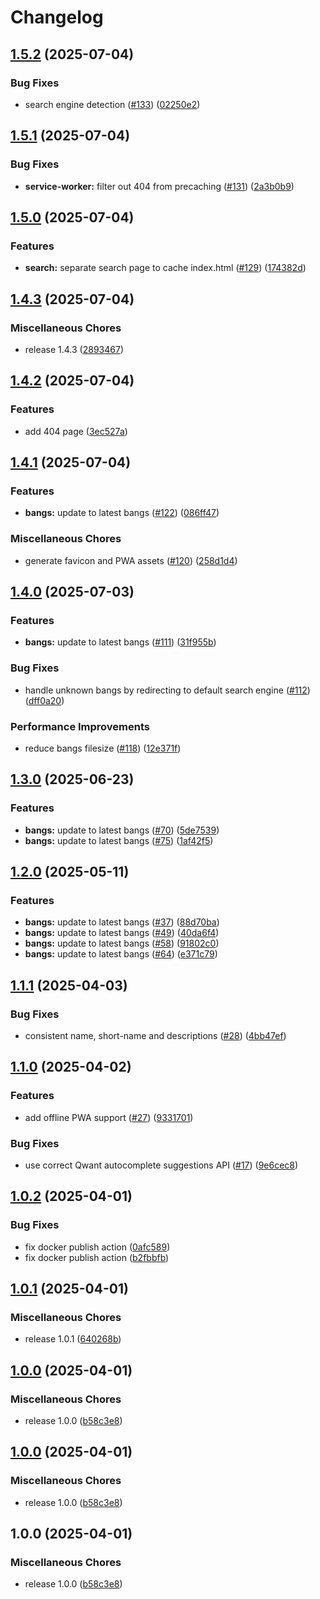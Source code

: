 # Changelog

## [1.5.2](https://github.com/hugo-vrijswijk/bangin-search/compare/v1.5.1...v1.5.2) (2025-07-04)


### Bug Fixes

* search engine detection ([#133](https://github.com/hugo-vrijswijk/bangin-search/issues/133)) ([02250e2](https://github.com/hugo-vrijswijk/bangin-search/commit/02250e256e824b0f5216c4143d13058641290fe0))

## [1.5.1](https://github.com/hugo-vrijswijk/bangin-search/compare/v1.5.0...v1.5.1) (2025-07-04)


### Bug Fixes

* **service-worker:** filter out 404 from precaching ([#131](https://github.com/hugo-vrijswijk/bangin-search/issues/131)) ([2a3b0b9](https://github.com/hugo-vrijswijk/bangin-search/commit/2a3b0b91d25f2950af7d16f7d85884756fbb0724))

## [1.5.0](https://github.com/hugo-vrijswijk/bangin-search/compare/v1.4.3...v1.5.0) (2025-07-04)


### Features

* **search:** separate search page to cache index.html ([#129](https://github.com/hugo-vrijswijk/bangin-search/issues/129)) ([174382d](https://github.com/hugo-vrijswijk/bangin-search/commit/174382db888e72054fc9197cb4359eafa343b4f0))

## [1.4.3](https://github.com/hugo-vrijswijk/bangin-search/compare/v1.4.2...v1.4.3) (2025-07-04)


### Miscellaneous Chores

* release 1.4.3 ([2893467](https://github.com/hugo-vrijswijk/bangin-search/commit/28934674be1d6837598bfbc7490931cf6c7b65f8))

## [1.4.2](https://github.com/hugo-vrijswijk/bangin-search/compare/v1.4.1...v1.4.2) (2025-07-04)


### Features

* add 404 page ([3ec527a](https://github.com/hugo-vrijswijk/bangin-search/commit/3ec527a58bb2579fc428bd17d1354b28087798dd))

## [1.4.1](https://github.com/hugo-vrijswijk/bangin-search/compare/v1.4.0...v1.4.1) (2025-07-04)


### Features

* **bangs:** update to latest bangs ([#122](https://github.com/hugo-vrijswijk/bangin-search/issues/122)) ([086ff47](https://github.com/hugo-vrijswijk/bangin-search/commit/086ff4773838ec847498dcc0222b66f3ec1aa0cb))


### Miscellaneous Chores

* generate favicon and PWA assets ([#120](https://github.com/hugo-vrijswijk/bangin-search/issues/120)) ([258d1d4](https://github.com/hugo-vrijswijk/bangin-search/commit/258d1d47fb7161c81a8f501ef76a4f7b94102ef0))

## [1.4.0](https://github.com/hugo-vrijswijk/bangin-search/compare/v1.3.0...v1.4.0) (2025-07-03)


### Features

* **bangs:** update to latest bangs ([#111](https://github.com/hugo-vrijswijk/bangin-search/issues/111)) ([31f955b](https://github.com/hugo-vrijswijk/bangin-search/commit/31f955b7e5f4d469883117d12b2cf22277371584))


### Bug Fixes

* handle unknown bangs by redirecting to default search engine ([#112](https://github.com/hugo-vrijswijk/bangin-search/issues/112)) ([dff0a20](https://github.com/hugo-vrijswijk/bangin-search/commit/dff0a20d620816e2f75b42ad110ab7fa2850cc82))


### Performance Improvements

* reduce bangs filesize ([#118](https://github.com/hugo-vrijswijk/bangin-search/issues/118)) ([12e371f](https://github.com/hugo-vrijswijk/bangin-search/commit/12e371f8be69be98ca503fca924b1779dea56138))

## [1.3.0](https://github.com/hugo-vrijswijk/bangin-search/compare/v1.2.0...v1.3.0) (2025-06-23)


### Features

* **bangs:** update to latest bangs ([#70](https://github.com/hugo-vrijswijk/bangin-search/issues/70)) ([5de7539](https://github.com/hugo-vrijswijk/bangin-search/commit/5de75394d8a31dcfb9ef5d51d8018df4fa265e8f))
* **bangs:** update to latest bangs ([#75](https://github.com/hugo-vrijswijk/bangin-search/issues/75)) ([1af42f5](https://github.com/hugo-vrijswijk/bangin-search/commit/1af42f5040aa1fdc23fbfff74ee2c0abb82b0911))

## [1.2.0](https://github.com/hugo-vrijswijk/bangin-search/compare/v1.1.1...v1.2.0) (2025-05-11)


### Features

* **bangs:** update to latest bangs ([#37](https://github.com/hugo-vrijswijk/bangin-search/issues/37)) ([88d70ba](https://github.com/hugo-vrijswijk/bangin-search/commit/88d70bae866547420b7481cf804dd4bc8cb9f979))
* **bangs:** update to latest bangs ([#49](https://github.com/hugo-vrijswijk/bangin-search/issues/49)) ([40da6f4](https://github.com/hugo-vrijswijk/bangin-search/commit/40da6f40dc6334f04b48aa09bb1750e306b9cfc4))
* **bangs:** update to latest bangs ([#58](https://github.com/hugo-vrijswijk/bangin-search/issues/58)) ([91802c0](https://github.com/hugo-vrijswijk/bangin-search/commit/91802c03e4369200bba219089063e586cddce4e4))
* **bangs:** update to latest bangs ([#64](https://github.com/hugo-vrijswijk/bangin-search/issues/64)) ([e371c79](https://github.com/hugo-vrijswijk/bangin-search/commit/e371c79231e9cc310eef57fc2a880fcd985fb3ec))

## [1.1.1](https://github.com/hugo-vrijswijk/bangin-search/compare/v1.1.0...v1.1.1) (2025-04-03)


### Bug Fixes

* consistent name, short-name and descriptions ([#28](https://github.com/hugo-vrijswijk/bangin-search/issues/28)) ([4bb47ef](https://github.com/hugo-vrijswijk/bangin-search/commit/4bb47ef214fd7d380f80376296738a2cbdcef379))

## [1.1.0](https://github.com/hugo-vrijswijk/bangin-search/compare/v1.0.2...v1.1.0) (2025-04-02)


### Features

* add offline PWA support ([#27](https://github.com/hugo-vrijswijk/bangin-search/issues/27)) ([9331701](https://github.com/hugo-vrijswijk/bangin-search/commit/93317019d384a9f653228b3d945ecc4a2e334672))


### Bug Fixes

* use correct Qwant autocomplete suggestions API ([#17](https://github.com/hugo-vrijswijk/bangin-search/issues/17)) ([9e6cec8](https://github.com/hugo-vrijswijk/bangin-search/commit/9e6cec87286ba95a86bed8c485352db5dc0abd8c))

## [1.0.2](https://github.com/hugo-vrijswijk/bangin-search/compare/v1.0.1...v1.0.2) (2025-04-01)


### Bug Fixes

* fix docker publish action ([0afc589](https://github.com/hugo-vrijswijk/bangin-search/commit/0afc58961f9899b8612acc3fd5ac506a2b4d267b))
* fix docker publish action ([b2fbbfb](https://github.com/hugo-vrijswijk/bangin-search/commit/b2fbbfb1f1e074c54c28b1c9ce97b3dcfc7a1bf9))

## [1.0.1](https://github.com/hugo-vrijswijk/bangin-search/compare/v1.0.0...v1.0.1) (2025-04-01)


### Miscellaneous Chores

* release 1.0.1 ([640268b](https://github.com/hugo-vrijswijk/bangin-search/commit/640268b0d694e119f3c53da358626cb282ba99b0))

## [1.0.0](https://github.com/hugo-vrijswijk/bangin-search/compare/v1.0.0...v1.0.0) (2025-04-01)


### Miscellaneous Chores

* release 1.0.0 ([b58c3e8](https://github.com/hugo-vrijswijk/bangin-search/commit/b58c3e852e9f8e0c2a73cf782c9c4dd969b712b4))

## [1.0.0](https://github.com/hugo-vrijswijk/bangin-search/compare/v1.0.0...v1.0.0) (2025-04-01)


### Miscellaneous Chores

* release 1.0.0 ([b58c3e8](https://github.com/hugo-vrijswijk/bangin-search/commit/b58c3e852e9f8e0c2a73cf782c9c4dd969b712b4))

## 1.0.0 (2025-04-01)


### Miscellaneous Chores

* release 1.0.0 ([b58c3e8](https://github.com/hugo-vrijswijk/bangin-search/commit/b58c3e852e9f8e0c2a73cf782c9c4dd969b712b4))
